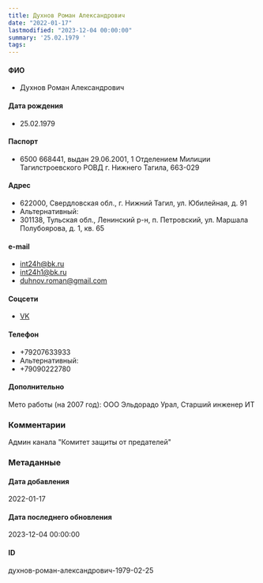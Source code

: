 ```yaml
---
title: Духнов Роман Александрович
date: "2022-01-17"
lastmodified: "2023-12-04 00:00:00"
summary: '25.02.1979 '
tags: 
---
```

<!--# pp1-->
<!--## Фигурант-->
<!--### Личные данные-->
#### ФИО
- Духнов Роман Александрович
#### Дата рождения
- 25.02.1979
#### Паспорт
- 6500 668441, выдан 29.06.2001, 1 Отделением Милиции Тагилстроевского РОВД г. Нижнего Тагила, 663-029
#### Адрес
- 622000, Свердловская обл., г. Нижний Тагил, ул. Юбилейная, д. 91
-  Альтернативный:
-  301138, Тульская обл., Ленинский р-н, п. Петровский, ул. Маршала Полубоярова, д. 1, кв. 65
#### e-mail
- int24h@bk.ru
-  int24h1@bk.ru
-  duhnov.roman@gmail.com
#### Соцсети
- [VK](https://vk.com/duhnov)
#### Телефон
- +79207633933
-  Альтернативный:
-  +79090222780
#### Дополнительно
Мето работы (на 2007 год):
ООО Эльдорадо Урал, Старший инженер ИТ
### Комментарии
Админ канала "Комитет защиты от предателей"
### Метаданные
#### Дата добавления
2022-01-17
#### Дата последнего обновления
2023-12-04 00:00:00
#### ID
духнов-роман-александрович-1979-02-25
<!--## END;-->
